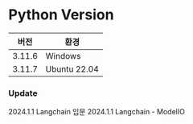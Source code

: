 # Python Version

|버전|환경|
|---|---|
|3.11.6 | Windows|
|3.11.7 | Ubuntu 22.04|

### Update
2024.1.1 Langchain 입문
2024.1.1 Langchain - ModelIO